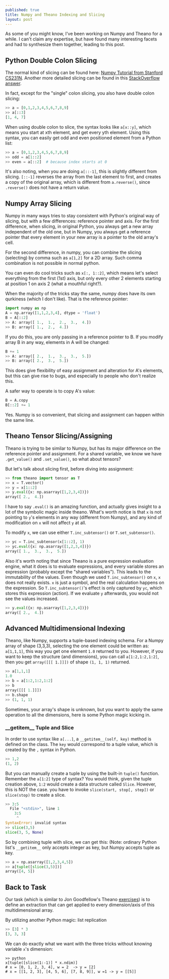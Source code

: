 ```yaml
---
published: true
title: Numpy and Theano Indexing and Slicing
layout: post
---
```









As some of you might know, I've been working on Numpy and Theano for a while. I can't claim any expertise, but have found many interesting facets and had to synthesize them together, leading to this post.

## Python Double Colon Slicing

The normal kind of slicing can be found here: [Numpy Tutorial from Stanford CS231N](http://cs231n.github.io/python-numpy-tutorial/). Another more detailed slicing can be found in this [StackOverflow answer](http://stackoverflow.com/questions/509211/explain-pythons-slice-notation).

In fact, except for the "single" colon slicing, you also have double colon slicing:

```python
>> a = [0,1,2,3,4,5,6,7,8,9]
>> a[::3]
[1, 4, 7]
```

When using double colon to slice, the syntax looks like `a[x::y]`, which means you start at xth element, and get every yth element. Using this syntax, you can easily get odd and even positioned element from a Python list:

```python
>> a = [0,1,2,3,4,5,6,7,8,9]
>> odd = a[1::2]
>> even = a[::2]  # because index starts at 0
```

It's also noting, when you are doing `a[::-1]`, this is slightly different from slicing. `[::-1]` reverses the array from the last element to first, and creates a copy of the original array, which is different from `a.reverse()`, since `.reverse()` does not have a return value.

## Numpy Array Slicing

Numpy in many ways tries to stay consistent with Python's original way of slicing, but with a few differences: reference pointer and axis. For the first difference, when slicing, in original Python, you always get a new array independent of the old one, but in Numpy, you always get a reference pointer that every element in your new array is a pointer to the old array's cell.

For the second difference, in numpy, you can combine the slicing (selecting) by comma such as `a[1,2]` for a 2D array. Such comma combination is not possible in normal python.

You can even do cool tricks such as `x[:, 1::2]`, which means let's select everything from the first (1st) axis, but only every other 2 elements starting at position 1 on axis 2 (what a mouthful right?).

When the majority of the tricks stay the same, numpy does have its own qurkiness (which I don't like). That is the reference pointer:

```python
import numpy as np
A = np.array([1,1,2,3,4], dtype = 'float')
B = A[::2]
>> A: array([ 1.,  1.,  2.,  3.,  4.])
>> B: array([ 1.,  2.,  4.])
```

If you do this, you are only passing in a reference pointer to B. If you modify array B in any way, elements in A will be changed:

```python
B += 1
>> A: array([ 2.,  1.,  3.,  3.,  5.])
>> B: array([ 2.,  3.,  5.])
```

This does give flexibility of easy assignment and alteration for A's elements, but this can give rise to bugs, and especially to people who don't realize this.

A safer way to operate is to copy A's value:

```python
B = A.copy
B[::2] += 1
```

Yes. Numpy is so convenient, that slicing and assignment can happen within the same line.

## Theano Tensor Slicing/Assigning

Theano is trying to be similar to Numpy, but has its major difference on the reference pointer and assignment. For a shared variable, we know we have `.get_value()` and `.set_value()`, so what about tensors?

But let's talk about slicing first, before diving into assignment:

```python
>> from theano import tensor as T
>> x = T.vector()
>> y = x[1::2]
>> y.eval({x: np.asarray([1,2,3,4])})
array([ 2.,  4.])
```

I have to say `.eval()` is an amazing function, and actually gives insight to a lot of the symbolic magic inside theano. What's worth notice is that `x` is not pointing to `y`'s elements in any way (different from Numpy), and any kind of modification on `x` will not affect `y` at all.

To modify `x`, we can use either `T.inc_subtensor()` or `T.set_subtensor()`.

```python
>> yc = T.inc_subtensor(x[1::2], 1)
>> yc.eval({x: np.asarray([1,2,3,4])})
array([ 1.,  3.,  3.,  5.])
```
Also it's worth noting that since Theano is a pure expression evaluation engine, what it does is to evaluate expressions, and every variable stores an expression (probably except the "shared variables"). This leads to the immutability of the values. Even though we used `T.inc_subtensor()` on `x`, `x` does not really exists. `x` is just a symbol, and the real calculation happens on the expression. So `T.inc_subtensor()`'s effect is only captured by `yc`, which stores this expression (action). If we evaluate `y` afterwards, you would not see the values increased.

```python
>> y.eval({x: np.asarray([1,2,3,4])})
array([ 2.,  4.])
```
## Advanced Multidimensional Indexing

Theano, like Numpy, supports a tuple-based indexing schema. For a Numpy array of shape (3,3,3), selecting the one element could be written as: `a[1,1,1]`, this way you get one element `1.0` returned to you. However, if you want to keep the structure (and dimensions), you can call `a[1:2,1:2,1:2]`, then you get `array([[[ 1.]]])` of shape `(1, 1, 1)` returned.

```python
>> a[1,1,1]
1.0
>> b = a[1:2,1:2,1:2]
>> b
array([[[ 1.]]])
>> b.shape
>> (1, 1, 1)
```

Sometimes, your array's shape is unknown, but you want to apply the same operation to all the dimensions, here is some Python magic kicking in. 

### \_\_getitem\_\_ Tuple and Slice
In order to use syntax like `a[...]`, a `__getitem__(self, key)` method is defined on the class. The `key` would correspond to a tuple value, which is created by the `,` syntax in Python.

```python
>> 1,2
(1, 2)
```

But you can manually create a tuple by using the built-in `tuple()` function. Remember the `a[1:2]` type of syntax? You would think, given the tuple creation above, `1:2` would create a data structure called `Slice`. However, this is NOT the case. you have to invoke `slice(start, stop[, step])` or `slice(stop)` to create a slice.

```python
>> 3:5
  File "<stdin>", line 1
    3:5
     ^
SyntaxError: invalid syntax
>> slice(3,5)
slice(3, 5, None)
```

So by combining tuple with slice, we can get this:
(Note: ordinary Python list's `__getitem__` only accepts integer as key, but Numpy accepts tuple as key.

```python
>> a = np.asarray([1,2,3,4,5])
>> a[tuple([slice(3,5)])]
array([4, 5])
```

## Back to Task

Our task (which is similar to Jon Goodfellow's Theano [exercises](https://github.com/goodfeli/theano_exercises/blob/master/01_basics/03_advanced_expressions/02_nd_indexing.py)) is to define an extraction that can get applied to every dimension/axis of this multidimensional array.

By utilizing another Python magic: list replication

```python
>> [3] * 3
[3, 3, 3]
```

We can do exactly what we want with the three tricks without knowing variable `x`'s dimension:

```
>> python
x[tuple([slice(1:-1)] * x.ndim)]
# x = [0, 1, 2, 3, 4], w = 2  -> y = [2]
# x = [[1, 2, 3], [4, 5, 6], [7, 8, 9]], w =1 -> y = [[5]]
```


